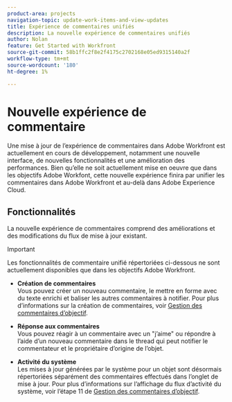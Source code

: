 ```yaml
---
product-area: projects
navigation-topic: update-work-items-and-view-updates
title: Expérience de commentaires unifiés
description: La nouvelle expérience de commentaires unifiés
author: Nolan
feature: Get Started with Workfront
source-git-commit: 58b1ffc2f8e2f4175c2702168e05ed9315140a2f
workflow-type: tm+mt
source-wordcount: '180'
ht-degree: 1%

---
```



# Nouvelle expérience de commentaire

Une mise à jour de l’expérience de commentaires dans Adobe Workfront est actuellement en cours de développement, notamment une nouvelle interface, de nouvelles fonctionnalités et une amélioration des performances. Bien qu’elle ne soit actuellement mise en oeuvre que dans les objectifs Adobe Workfont, cette nouvelle expérience finira par unifier les commentaires dans Adobe Workfront et au-delà dans Adobe Experience Cloud.

## Fonctionnalités

La nouvelle expérience de commentaires comprend des améliorations et des modifications du flux de mise à jour existant.

>[!IMPORTANT]
>Les fonctionnalités de commentaire unifié répertoriées ci-dessous ne sont actuellement disponibles que dans les objectifs Adobe Workfront.

* **Création de commentaires**\
   Vous pouvez créer un nouveau commentaire, le mettre en forme avec du texte enrichi et baliser les autres commentaires à notifier. Pour plus d’informations sur la création de commentaires, voir [Gestion des commentaires d’objectif](/help/quicksilver/workfront-goals/goal-management/manage-goal-comments.md).

* **Réponse aux commentaires**\
   Vous pouvez réagir à un commentaire avec un &quot;j’aime&quot; ou répondre à l’aide d’un nouveau commentaire dans le thread qui peut notifier le commentateur et le propriétaire d’origine de l’objet.

* **Activité du système**\
   Les mises à jour générées par le système pour un objet sont désormais répertoriées séparément des commentaires effectués dans l’onglet de mise à jour. Pour plus d’informations sur l’affichage du flux d’activité du système, voir l’étape 11 de [Gestion des commentaires d’objectif](/help/quicksilver/workfront-goals/goal-management/manage-goal-comments.md).
